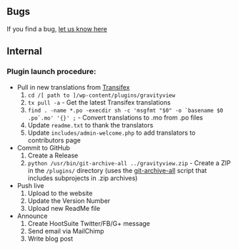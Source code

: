 ## Bugs

If you find a bug, [let us know here](https://github.com/katzwebservices/GravityView/issues)

## Internal

### Plugin launch procedure:

* Pull in new translations from [Transifex](https://www.transifex.com/projects/p/gravityview/)
	1. `cd /[ path to ]/wp-content/plugins/gravityview`
	2. `tx pull -a` - Get the latest Transifex translations
	3. <code>find . -name \*.po -execdir sh -c 'msgfmt "$0" -o \`basename $0 .po\`.mo' '{}' \;</code> - Convert translations to .mo from .po files
	4. Update `readme.txt` to thank the translators
	5. Update `includes/admin-welcome.php` to add translators to contributors page
* Commit to GitHub
	1. Create a Release
	2. `python /usr/bin/git-archive-all ../gravityview.zip` - Create a ZIP in the `/plugins/` directory (uses the [git-archive-all](https://github.com/Kentzo/git-archive-all) script that includes subprojects in .zip archives)
* Push live
	1. Upload to the website
	2. Update the Version Number
	3. Upload new ReadMe file
* Announce
	1. Create HootSuite Twitter/FB/G+ message
	2. Send email via MailChimp
	3. Write blog post
